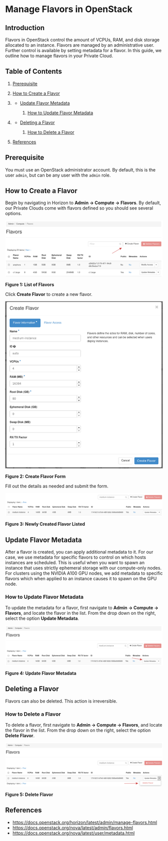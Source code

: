 # Manage Flavors in OpenStack

## Introduction

Flavors in OpenStack control the amount of VCPUs, RAM, and disk storage
allocated to an instance. Flavors are managed by an administrative user.
Further control is available by setting metadata for a flavor. In this
guide, we outline how to manage flavors in your Private Cloud.

## Table of Contents

1.  [Prerequisite](how-to-guides/horizon/manage-flavors#prerequisite)

2.  [How to Create a
    Flavor](how-to-guides/horizon/manage-flavors#how-to-create-a-flavor)

3.    - [Update Flavor
        Metadata](how-to-guides/horizon/manage-flavors#update-flavor-metadata)
        
        1.  [How to Update Flavor
            Metadata](how-to-guides/horizon/manage-flavors#how-to-update-flavor-metadata)

4.    - [Deleting a
        Flavor](how-to-guides/horizon/manage-flavors#deleting-a-flavor)
        
        1.  [How to Delete a
            Flavor](how-to-guides/horizon/manage-flavors#how-to-delete-a-flavor)

5.  [References](how-to-guides/horizon/manage-flavors#references)

## Prerequisite

You must use an OpenStack administrator account. By default, this is the
user `admin`, but can be any user with the `admin` role.

## How to Create a Flavor

Begin by navigating in Horizon to **Admin -\> Compute -\> Flavors**. By
default, our Private Clouds come with flavors defined so you should see
several options.

![image](images/flavor-list.png)

**Figure 1: List of Flavors**

Click **Create Flavor** to create a new flavor.

![image](images/flavor-create.png)

**Figure 2: Create Flavor Form**

Fill out the details as needed and submit the form.

![image](images/newly-created-flavor-list.png)

**Figure 3: Newly Created Flavor Listed**

## Update Flavor Metadata

After a flavor is created, you can apply additional metadata to it. For
our case, we use metadata for specific flavors to control on which hosts
instances are scheduled. This is useful when you want to spawn an
instance that uses strictly ephemeral storage with our compute-only
nodes. For clusters using the NVIDIA A100 GPU nodes, we add metadata to
specific flavors which when applied to an instance causes it to spawn on
the GPU node.

### How to Update Flavor Metadata

To update the metadata for a flavor, first navigate to **Admin -\>
Compute -\> Flavors**, and locate the flavor in the list. From the drop
down on the right, select the option **Update Metadata**.

![image](images/flavor-update-metadata.png)

**Figure 4: Update Flavor Metadata**

## Deleting a Flavor

Flavors can also be deleted. This action is irreversible.

### How to Delete a Flavor

To delete a flavor, first navigate to **Admin -\> Compute -\> Flavors**,
and locate the flavor in the list. From the drop down on the right,
select the option **Delete Flavor**.

![image](images/delete-flavor.png)

**Figure 5: Delete Flavor**

## References

  - <https://docs.openstack.org/horizon/latest/admin/manage-flavors.html>
  - <https://docs.openstack.org/nova/latest/admin/flavors.html>
  - <https://docs.openstack.org/nova/latest/user/metadata.html>
